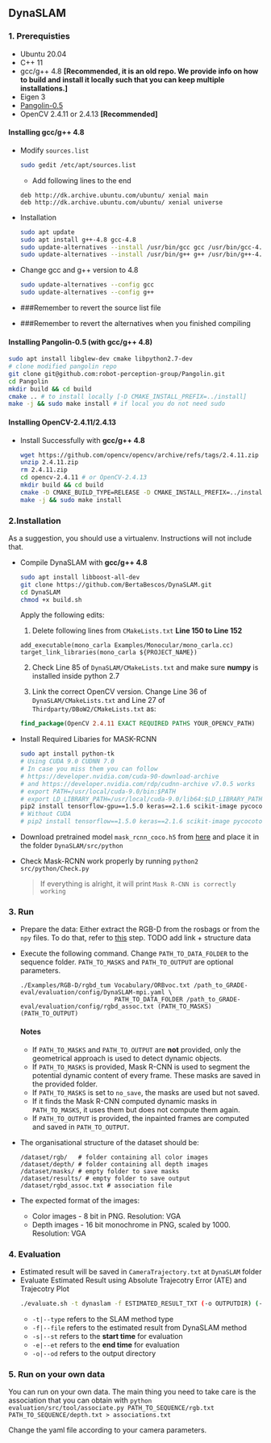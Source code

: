 ## DynaSLAM

### 1. Prerequisties

- Ubuntu 20.04
- C++ 11
- gcc/g++ 4.8 **[Recommended, it is an old repo. We provide info on how to build and install it locally such that you can keep multiple installations.]**
- Eigen 3
- [Pangolin-0.5](https://github.com/robot-perception-group/Pangolin)
- OpenCV 2.4.11 or 2.4.13 **[Recommended]**

#### Installing gcc/g++ 4.8

- Modify `sources.list`

  ```bash
  sudo gedit /etc/apt/sources.list
  ```

    - Add following lines to the end

  ```
  deb http://dk.archive.ubuntu.com/ubuntu/ xenial main
  deb http://dk.archive.ubuntu.com/ubuntu/ xenial universe
  ```

- Installation

  ```bash
  sudo apt update
  sudo apt install g++-4.8 gcc-4.8
  sudo update-alternatives --install /usr/bin/gcc gcc /usr/bin/gcc-4.8 10
  sudo update-alternatives --install /usr/bin/g++ g++ /usr/bin/g++-4.8 10
  ```

- Change gcc and g++ version to 4.8
  ```bash
  sudo update-alternatives --config gcc
  sudo update-alternatives --config g++
  ```

- ###Remember to revert the source list file
- ###Remember to revert the alternatives when you finished compiling

#### Installing Pangolin-0.5 (with **gcc/g++ 4.8**)

```bash
sudo apt install libglew-dev cmake libpython2.7-dev
# clone modified pangolin repo
git clone git@github.com:robot-perception-group/Pangolin.git
cd Pangolin
mkdir build && cd build
cmake .. # to install locally [-D CMAKE_INSTALL_PREFIX=../install]
make -j && sudo make install # if local you do not need sudo
```

#### Installing OpenCV-2.4.11/2.4.13

- Install Successfully with **gcc/g++ 4.8**
  ```bash
  wget https://github.com/opencv/opencv/archive/refs/tags/2.4.11.zip
  unzip 2.4.11.zip
  rm 2.4.11.zip
  cd opencv-2.4.11 # or OpenCV-2.4.13
  mkdir build && cd build
  cmake -D CMAKE_BUILD_TYPE=RELEASE -D CMAKE_INSTALL_PREFIX=../install -D WITH_CUDA=OFF -D WITH_FFMPEG=OFF -D ENABLE_PRECOMPILED_HEADERS=OFF -D BUILD_OPENEXR=ON ..
  make -j && sudo make install
  ```

### 2.Installation

As a suggestion, you should use a virtualenv. Instructions will not include that.

- Compile DynaSLAM with **gcc/g++ 4.8**

  ```bash
  sudo apt install libboost-all-dev
  git clone https://github.com/BertaBescos/DynaSLAM.git
  cd DynaSLAM
  chmod +x build.sh
  ```

  Apply the following edits:
  
  1. Delete following lines from `CMakeLists.txt` **Line 150 to Line 152**
  ```
  add_executable(mono_carla Examples/Monocular/mono_carla.cc)
  target_link_libraries(mono_carla ${PROJECT_NAME})
  ```
  2. Check Line 85 of `DynaSLAM/CMakeLists.txt` and make sure **numpy** is installed inside python 2.7

  3. Link the correct OpenCV version. Change Line 36 of `DynaSLAM/CMakeLists.txt` and Line 27 of `Thirdparty/DBoW2/CMakeLists.txt` as:

  ```cmake
  find_package(OpenCV 2.4.11 EXACT REQUIRED PATHS YOUR_OPENCV_PATH)
  ```

- Install Required Libaries for MASK-RCNN

  ```bash
  sudo apt install python-tk
  # Using CUDA 9.0 CUDNN 7.0
  # In case you miss them you can follow 
  # https://developer.nvidia.com/cuda-90-download-archive
  # and https://developer.nvidia.com/rdp/cudnn-archive v7.0.5 works
  # export PATH=/usr/local/cuda-9.0/bin:$PATH
  # export LD_LIBRARY_PATH=/usr/local/cuda-9.0/lib64:$LD_LIBRARY_PATH
  pip2 install tensorflow-gpu==1.5.0 keras==2.1.6 scikit-image pycocotools
  # Without CUDA
  # pip2 install tensorflow==1.5.0 keras==2.1.6 scikit-image pycocotools
  ```

- Download pretrained model `mask_rcnn_coco.h5` from [here](https://github.com/matterport/Mask_RCNN/releases/download/v2.0/mask_rcnn_coco.h5) and place it in the folder `DynaSLAM/src/python`

- Check Mask-RCNN work properly by running `python2 src/python/Check.py`
  > If everything is alright, it will print `Mask R-CNN is correctly working`

### 3. Run
- Prepare the data:
  Either extract the RGB-D from the rosbags or from the `npy` files. To do that, refer to [this]() step.
  TODO add link + structure data
  
  
- Execute the following command. Change `PATH_TO_DATA_FOLDER` to the sequence folder. `PATH_TO_MASKS` and `PATH_TO_OUTPUT` are optional parameters.

  ```
  ./Examples/RGB-D/rgbd_tum Vocabulary/ORBvoc.txt /path_to_GRADE-eval/evaluation/config/DynaSLAM-mpi.yaml \
                            PATH_TO_DATA_FOLDER /path_to_GRADE-eval/evaluation/config/rgbd_assoc.txt (PATH_TO_MASKS) (PATH_TO_OUTPUT)
  ```
  
   #### Notes

  - If `PATH_TO_MASKS` and `PATH_TO_OUTPUT` are **not** provided, only the geometrical approach is used to detect dynamic objects.
  - If `PATH_TO_MASKS` is provided, Mask R-CNN is used to segment the potential dynamic content of every frame. These masks are saved in the provided folder.
  - If `PATH_TO_MASKS` is set to `no_save`, the masks are used but not saved. 
  - If it finds the Mask R-CNN computed dynamic masks in `PATH_TO_MASKS`, it uses them but does not compute them again.
  - If `PATH_TO_OUTPUT` is provided, the inpainted frames are computed and saved in `PATH_TO_OUTPUT`.
  
- The organisational structure of the dataset should be:
  ```
  /dataset/rgb/   # folder containing all color images
  /dataset/depth/ # folder containing all depth images
  /dataset/masks/ # empty folder to save masks
  /dataset/results/ # empty folder to save output
  /dataset/rgbd_assoc.txt # association file
  ```
- The expected format of the images:
    - Color images - 8 bit in PNG. Resolution: VGA
    - Depth images - 16 bit monochrome in PNG, scaled by 1000. Resolution: VGA

### 4. Evaluation

- Estimated result will be saved in `CameraTrajectory.txt` at `DynaSLAM` folder
- Evaluate Estimated Result using Absolute Trajecotry Error (ATE) and Trajecotry Plot
  ```bash
  ./evaluate.sh -t dynaslam -f ESTIMATED_RESULT_TXT (-o OUTPUTDIR) (-s 0.0) (-e 60.0)
  ```
    - `-t|--type` refers to the SLAM method type
    - `-f|--file` refers to the estimated result from DynaSLAM method
    - `-s|--st` refers to the **start time** for evaluation
    - `-e|--et` refers to the **end time** for evaluation
    - `-o|--od` refers to the output directory
  
### 5. Run on your own data
You can run on your own data. 
The main thing you need to take care is the association that you can obtain with
`python evaluation/src/tool/associate.py PATH_TO_SEQUENCE/rgb.txt PATH_TO_SEQUENCE/depth.txt > associations.txt`

Change the yaml file according to your camera parameters.